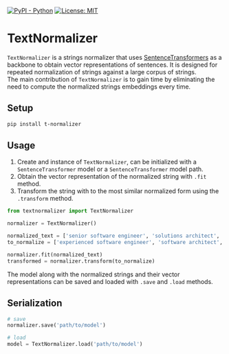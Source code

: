[![PyPI - Python](https://img.shields.io/badge/python-v3.7+-blue.svg)](https://pypi.org/project/bertopic/)
[![License: MIT](https://img.shields.io/badge/License-MIT-yellow.svg)](https://opensource.org/licenses/MIT)

# TextNormalizer
`TextNormalizer` is a strings normalizer that uses [SentenceTransformers](https://www.sbert.net/) as a backbone to obtain vector representations of sentences.
It is designed for repeated normalization of strings against a large corpus of strings. <br>
The main contribution of `TextNormalizer` is to gain time by eliminating the need to compute the normalized strings embeddings every time. 
## Setup
``` bash
pip install t-normalizer
```
## Usage
1. Create and instance of `TextNormalizer`, can be initialized with a `SentenceTransformer` model or a `SentenceTransformer` model path.
2. Obtain the vector representation of the normalized string with `.fit` method.
3. Transform the string with to the most similar normalized form using the `.transform` method.

``` python
from textnormalizer import TextNormalizer

normalizer = TextNormalizer()

normalized_text = ['senior software engineer', 'solutions architect', 'junior software developer']
to_normalize = ['experienced software engineer', 'software architect', 'entry level software engineer']

normalizer.fit(normalized_text)
transformed = normalizer.transform(to_normalize)
```
The model along with the normalized strings and their  vector representations can be saved and loaded with `.save` and `.load` methods.
## Serialization

``` python
# save
normalizer.save('path/to/model')

# load
model = TextNormalizer.load('path/to/model')
```